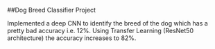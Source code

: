 ##Dog Breed Classifier Project

Implemented a deep CNN to identify the breed of the dog which has a pretty bad accuracy i.e. 12%. Using Transfer Learning (ResNet50 architecture) the accuracy increases to 82%. 
